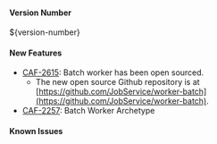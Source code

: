 #### Version Number
${version-number}

#### New Features

- [CAF-2615](https://jira.autonomy.com/browse/CAF-2615): Batch worker has been open sourced.
  - The new open source Github repository is at [https://github.com/JobService/worker-batch](https://github.com/JobService/worker-batch).
- [CAF-2257](https://jira.autonomy.com/browse/CAF-2257): Batch Worker Archetype

#### Known Issues
